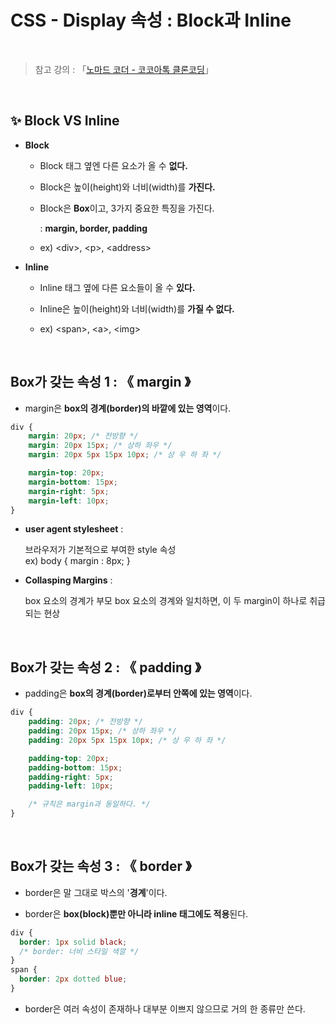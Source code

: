 # CSS - Display 속성 : Block과 Inline

<br/>

>  참고 강의 : 「<a href="https://nomadcoders.co/kokoa-clone" target="_blank">노마드 코더 - 코코아톡 클론코딩</a>」

<br/>

## ✨ Block VS Inline

* <strong>Block</strong>

  * Block 태그 옆엔 다른 요소가 올 수 <strong>없다.</strong>  

  * Block은 높이(height)와 너비(width)를 <strong>가진다.</strong>  

  * Block은 <strong>Box</strong>이고, 3가지 중요한 특징을 가진다.  

    :   <strong>margin, border, padding</strong>  

  *  ex) \<div>, \<p>, \<address>
  
* <strong>Inline</strong>

  * Inline 태그 옆에 다른 요소들이 올 수 <strong>있다.</strong>   

  * Inline은 높이(height)와 너비(width)를 <strong>가질 수 없다.</strong>  

  * ex) \<span>, \<a>, \<img>

<br/>

## Box가 갖는 속성 1 : 《 margin 》

* margin은 <strong>box의 경계(border)의 바깥에 있는 영역</strong>이다.

```css
div {
    margin: 20px; /* 전방향 */
    margin: 20px 15px; /* 상하 좌우 */
    margin: 20px 5px 15px 10px; /* 상 우 하 좌 */

    margin-top: 20px;
    margin-bottom: 15px;
    margin-right: 5px;
    margin-left: 10px;
}
```

* <strong>user agent stylesheet</strong> :  

  브라우저가 기본적으로 부여한 style 속성  
  ex) body { margin : 8px; }

* <strong>Collasping Margins</strong> :  

  box 요소의 경계가 부모 box 요소의 경계와 일치하면, 이 두 margin이 하나로 취급되는 현상

<br/>

## Box가 갖는 속성 2 : 《 padding 》

* padding은 <strong>box의 경계(border)로부터 안쪽에 있는 영역</strong>이다.

```css
div {
    padding: 20px; /* 전방향 */
    padding: 20px 15px; /* 상하 좌우 */
    padding: 20px 5px 15px 10px; /* 상 우 하 좌 */

    padding-top: 20px;
    padding-bottom: 15px;
    padding-right: 5px;
    padding-left: 10px;

    /* 규칙은 margin과 동일하다. */
}
```

<br/>

## Box가 갖는 속성 3 : 《 border 》

* border은 말 그대로 박스의 '<strong>경계</strong>'이다.

* border은 <strong>box(block)뿐만 아니라 inline 태그에도 적용</strong>된다.

```css
div {
  border: 1px solid black;
  /* border: 너비 스타일 색깔 */
}
span {
  border: 2px dotted blue;
}
```

* border은 여러 속성이 존재하나 대부분 이쁘지 않으므로 거의 한 종류만 쓴다.